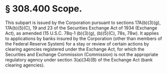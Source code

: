 # § 308.400   Scope.

This subpart is issued by the Corporation pursuant to sections 17A(b)(3)(g), 17A(b)(5)(C), 19 and 23 of the Securities Exchange Act of 1934 (Exchange Act), as amended (15 U.S.C. 78q-1 (b)(3)(g), (b)(5)(C), 78s, 78w). It applies to applications by banks insured by the Corporation (other than members of the Federal Reserve System) for a stay or review of certain actions by clearing agencies registered under the Exchange Act, for which the Securities and Exchange Commission (Commission) is not the appropriate regulatory agency under section 3(a)(34)(B) of the Exchange Act (bank clearing agencies). 




